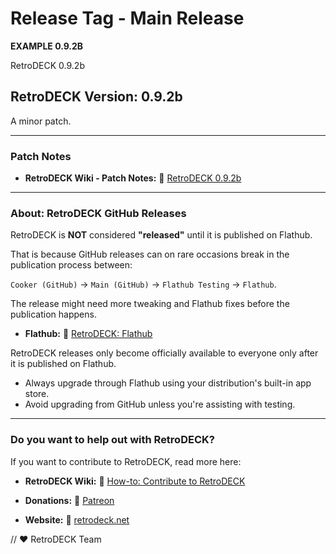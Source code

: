 # Release Tag - Main Release

**EXAMPLE 0.9.2B**

RetroDECK 0.9.2b 

## RetroDECK Version: 0.9.2b 

A minor patch.

---

### Patch Notes

- **RetroDECK Wiki - Patch Notes:** 🔗 [RetroDECK 0.9.2b](https://retrodeck.readthedocs.io/en/latest/wiki_rd_versions/version_0.9.0b/0.9.2b/)

---

### About: RetroDECK GitHub Releases

RetroDECK is **NOT** considered **"released"** until it is published on Flathub. 

That is because GitHub releases can on rare occasions break in the publication process between:

`Cooker (GitHub)` -> `Main (GitHub)` -> `Flathub Testing` -> `Flathub`.

The release might need more tweaking and Flathub fixes before the publication happens.

- **Flathub:** 🔗 [RetroDECK: Flathub](https://flathub.org/apps/net.retrodeck.retrodeck)

RetroDECK releases only become officially available to everyone only after it is published on Flathub. 

- Always upgrade through Flathub using your distribution's built-in app store.
- Avoid upgrading from GitHub unless you're assisting with testing. 


---

### Do you want to help out with RetroDECK? 

If you want to contribute to RetroDECK, read more here: 

- **RetroDECK Wiki:** 🔗 [How-to: Contribute to RetroDECK](https://retrodeck.readthedocs.io/en/latest/wiki_community/contibute-rd/)

- **Donations:** 🔗 [Patreon](https://www.patreon.com/RetroDECK)

- **Website:** 🔗 [retrodeck.net](https://retrodeck.net/)


// ❤️ RetroDECK Team
